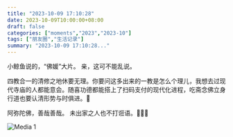 ```yaml
---
title: "2023-10-09 17:10:28"
date: 2023-10-09T10:00:00+08:00
draft: false
categories: ["moments","2023","2023-10"]
tags: ["朋友圈","生活记录"]
summary: "2023-10-09 17:10:28..."
---
```


小鲸鱼说的，“佛媛”大片。
​亲，这可不能乱说。

​四教合一的清修之地休要无理。你要问这多出来的一教是怎么个理儿，我想去过现代寺庙的人都能意会。随喜功德都能搭上了扫码支付的现代化进程，吃斋念佛立身行道也要认清形势与时俱进。🙏

​阿弥陀佛，善哉善哉。
未​出家之人也不打诳语。🙊🙉🙈

![Media 1](/Moments/photos/2023-10-09/202310091710280.jpg)


